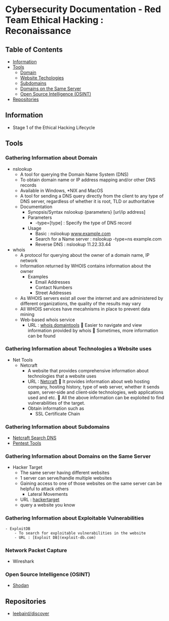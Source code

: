 # Cybersecurity Documentation - Red Team Ethical Hacking : Reconaissance 

## Table of Contents
- [Information](#information)
- [Tools](#tools)
    - [Domain](#gathering-information-about-domain)
    - [Website Techologies](#gathering-information-about-technologies-a-website-uses)
    - [Subdomains](#gathering-information-about-subdomains)
    - [Domains on the Same Server](#gathering-information-about-domains-on-the-same-server)
    - [Open Source Intelligence (OSINT)](#open-source-intelligence-osint)
- [Repositories](#repositories)
    
## Information
- Stage 1 of the Ethical Hacking Lifecycle

## Tools

### Gathering Information about Domain

- nslookup
    - A tool for querying the Domain Name System (DNS)
    - To obtain domain name or IP address mapping and/or other DNS records
    - Available in Windows, *NIX and MacOS
    - A tool for sending a DNS query directly from the client to any type of DNS server, regardless of whether it is root, TLD or authoritative
    - Documentation
        - Synopsis/Syntax
            nslookup {parameters} [url/ip address]
        - Parameters
            + -type=[type] : Specify the type of DNS record
        - Usage
            + Basic : nslookup www.example.com
            + Search for a Name server : nslookup -type=ns example.com
            + Reverse DNS : nslookup 11.22.33.44
- whois
    - A protocol for querying about the owner of a domain name, IP network
    - Information returned by WHOIS contains information about the owner
        - Examples
            + Email Addresses
            + Contact Numbers
            + Street Addresses
    - As WHOIS servers exist all over the internet and are administered by different organizations, the quality of the results may vary
    - All WHOIS services have mecahnisms in place to prevent data mining
    - Web-based whois service
        + URL : [whois domaintools](https://whois.domaintools.com)
         Easier to navigate and view information provided by whois
         Sometimes, more information can be found

### Gathering Information about Technologies a Website uses

- Net Tools
    - Netcraft
        - A website that provides comprehensive information about technologies that a website uses
        - URL : [Netcraft](https://sitereport.netcraft.com)
         It provides information about web hosting company, hosting history, type of web server, whether it sends spam, server‐side and client‐side technologies, web applications used and etc. 
         All the above information can be exploited to find vulnerabilities of the target.
        - Obtain information such as
            + SSL Certificate Chain

### Gathering Information about Subdomains

- [Netcraft Search DNS](https://searchdns.netcraft.com)
- [Pentest Tools](https://pentest-tools.com/information-gathering/find-subdomains-of-domain)

### Gathering Information about Domains on the Same Server

- Hacker Target
    - The same server having different websites
    - 1 server can serve/handle multiple websites
    - Gaining access to one of those websites on the same server can be helpful to attack others
        + Lateral Movements
    - URL : [hackertarget](https://hackertarget.com/reverse-ip-lookup)
    - query a website you know

### Gathering Information about Exploitable Vulnerabilities
    - ExploitDB
        - To search for exploitable vulnerabilities in the website
        - URL : [Exploit DB](exploit-db.com)

### Network Packet Capture

- Wireshark
        
### Open Source Intelligence (OSINT)
+ [Shodan](shodan.io)


## Repositories
+ [leebaird/discover](https://github.com/leebaird/discover)

